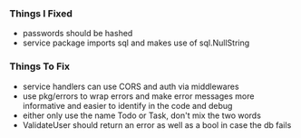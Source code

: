 
### Things I Fixed
- passwords should be hashed
- service package imports sql and makes use of sql.NullString

### Things To Fix
- service handlers can use CORS and auth via middlewares
- use pkg/errors to wrap errors and make error messages more informative and easier to identify in the code and debug
- either only use the name Todo or Task, don't mix the two words
- ValidateUser should return an error as well as a bool in case the db fails
